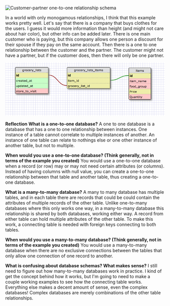 ![Customer-partner one-to-one relationship schema](imgs/customer-schema.png)

In a world with only monogamous relationships, I think that this example works pretty well. Let's say that there is a company that buys clothes for the users. I guess it would more information than height (and might not care about hair color), but other info can be added later. There is one main customer who is paying, but this company allows one person a discount for their spouse if they pay on the same account. Then there is a one to one relationship between the customer and the partner. The customer might not have a partner, but if the customer does, then there will only be one partner.

![Grocery list and items schema, many to many relationship example](imgs/grocery_list_schema.png)

**Reflection**
**What is a one-to-one database?**
A one to one database is a database that has a one to one relationship between instances. One instance of a table cannot correlate to multiple instances of another. An instance of one table can relate to nothings else or one other instance of another table, but not to multiple.

**When would you use a one-to-one database? (Think generally, not in terms of the example you created)**
You would use a one-to-one database when a record (or row) may or may not need certain attributes (or columns). Instead of having columns with null value, you can create a one-to-one relationship between that table and another table, thus creating a one-to-one database.

**What is a many-to-many database?**
A many to many database has multiple tables, and in each table there are records that could be could contain the attributes of multiple records of the other table. Unlike one-to-many databases where this only works one way, in a many-to-many database this relationship is shared by both databases, working either way. A record from either table can hold multiple attributes of the other table. To make this work, a connecting table is needed with foreign keys connecting to both tables.

**When would you use a many-to-many database? (Think generally, not in terms of the example you created)**
You would use a many-to-many database when there are no exclusive connections between the tables that only allow one connection of one record to another.

**What is confusing about database schemas? What makes sense?**
I still need to figure out how many-to-many databases work in practice. I kind of get the concept behind how it works, but I'm going to need to make a couple working examples to see how the connecting table works. Everything else makes a decent amount of sense, even the complex databases! Complex databases are merely combinations of the other table relationships.
